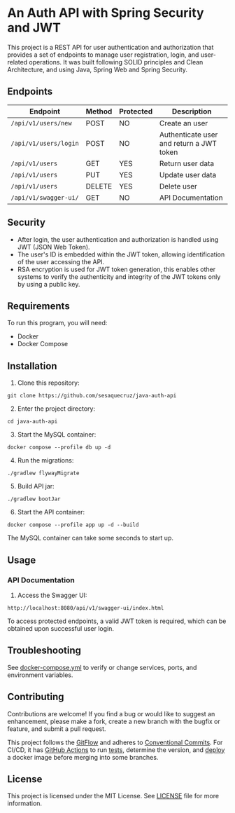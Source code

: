 # An Auth API with Spring Security and JWT

This project is a REST API for user authentication and authorization that provides a set of endpoints to manage user registration, login, and user-related operations. It was built following SOLID principles and Clean Architecture, and using Java, Spring Web and Spring Security.

## Endpoints

| Endpoint              | Method | Protected | Description                              |
|-----------------------| ------ |-----------|------------------------------------------|
| `/api/v1/users/new`   | POST   | NO        | Create an user                           |
| `/api/v1/users/login` | POST   | NO        | Authenticate user and return a JWT token |
| `/api/v1/users`       | GET    | YES       | Return user data                         |
| `/api/v1/users`       | PUT    | YES       | Update user data                         |
| `/api/v1/users`       | DELETE | YES       | Delete user                              |
| `/api/v1/swagger-ui/` | GET    | NO        | API Documentation                        |

## Security

- After login, the user authentication and authorization is handled using JWT (JSON Web Token).
- The user's ID is embedded within the JWT token, allowing identification of the user accessing the API.
- RSA encryption is used for JWT token generation, this enables other systems to verify the authenticity and integrity of the JWT tokens only by using a public key.

## Requirements

To run this program, you will need:

- Docker
- Docker Compose

## Installation

1. Clone this repository:

```
git clone https://github.com/sesaquecruz/java-auth-api
```

2. Enter the project directory:

```
cd java-auth-api
```

3. Start the MySQL container:

```
docker compose --profile db up -d
```

4. Run the migrations:

```
./gradlew flywayMigrate
```

5. Build API jar:

```
./gradlew bootJar
```

6. Start the API container:

```
docker compose --profile app up -d --build
```
The MySQL container can take some seconds to start up.

## Usage

### API Documentation

1. Access the Swagger UI:

```
http://localhost:8080/api/v1/swagger-ui/index.html
```

To access protected endpoints, a valid JWT token is required, which can be obtained upon successful user login.

## Troubleshooting

See [docker-compose.yml](./docker-compose.yml) to verify or change services, ports, and environment variables.

## Contributing

Contributions are welcome! If you find a bug or would like to suggest an enhancement, please make a fork, create a new branch with the bugfix or feature, and submit a pull request.

This project follows the [GitFlow](https://www.atlassian.com/git/tutorials/comparing-workflows/gitflow-workflow) and adheres to [Conventional Commits](https://www.conventionalcommits.org/en/v1.0.0/). For CI/CD, it has [GitHub Actions](https://github.com/features/actions) to run [tests](.github/workflows/ci.yml), determine the version, and [deploy](.github/workflows/ci-cd.yml) a docker image before merging into some branches.

## License

This project is licensed under the MIT License. See [LICENSE](./LICENSE) file for more information.